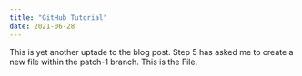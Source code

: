 ```yaml
---
title: "GitHub Tutorial"
date: 2021-06-28
---
```


This is yet another uptade to the blog post. Step 5 has asked me to create a new file within the patch-1 branch. This is the File.
